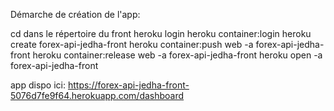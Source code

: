 Démarche de création de l'app:

cd dans le répertoire du front
heroku login
heroku container:login
heroku create forex-api-jedha-front
heroku container:push web -a forex-api-jedha-front
heroku container:release web -a forex-api-jedha-front
heroku open -a forex-api-jedha-front

app dispo ici:  https://forex-api-jedha-front-5076d7fe9f64.herokuapp.com/dashboard